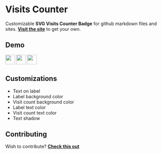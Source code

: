 # Visits Counter

Customizable **SVG Visits Counter Badge** for github markdown files and sites. **[Visit the site](https://visits.roshan.cyou)** to get your own.

## Demo

<img src = "https://visits.roshan.cyou/Cdq5ki5Oij5PYNgE?countBGColor=A2C93E" height = 30px/> <img src = "https://visits.roshan.cyou/Cdq5ki5Oij5PYNgE?label=Profile+Views&shadow=0&labelBGColor=3e3e3e&countBGColor=a8a8a8&labelTextColor=ffffff&countTextColor=000000" height = 30px/> <img src = "https://visits.roshan.cyou/Cdq5ki5Oij5PYNgE?label=Hit%20Count&textShadow=1&labelBGColor=1CA2F1&countBGColor=3e3e3e&labelTextColor=FFFFFF&countTextColor=ffffff" height = 30px/>

## Customizations

- Text on label
- Label background color
- Visit count background color
- Label text color
- Visit count text color
- Text shadow

## Contributing

Wish to contribute? **[Check this out](CONTRIBUTING.md)**